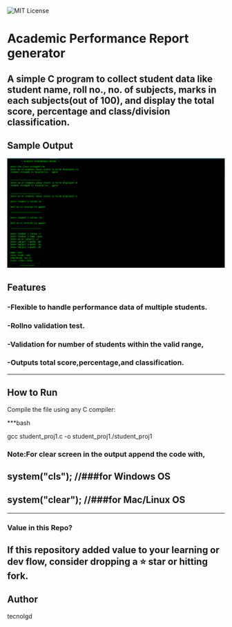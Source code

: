 ![MIT License](https://img.shields.io/github/license/tecnolgd/ACADEMIC-PERFORMANCE_GEN?style=flat)


# Academic Performance  Report generator


A simple C program to collect student data like student name, roll no., no. of subjects, marks in each subjects(out of 100), and display the total score, percentage and  class/division classification.
--------------
##  Sample Output

![Sample Output](output_screenshots/academic_report_output.png)


## Features
### -Flexible to handle performance data of multiple students.
### -Rollno validation test.
### -Validation for number of students  within the valid range,
### -Outputs **total score**,**percentage**,and **classification**.
--------------

## How to Run
Compile the file using any C compiler:

***bash

gcc student_proj1.c -o student_proj1./student_proj1

### Note:For clear screen in the output append the code with,
## system("cls");     //###for Windows OS
## system("clear");   //###for Mac/Linux OS
--------------
### Value in this Repo?
If this repository added value to your learning or dev flow, consider dropping a **⭐ star** or hitting **fork**.
--------------

## Author
tecnolgd